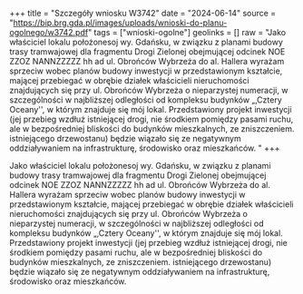 +++
title = "Szczegóły wniosku W3742"
date = "2024-06-14"
source = "https://bip.brg.gda.pl/images/uploads/wnioski-do-planu-ogolnego/w3742.pdf"
tags = ["wnioski-ogolne"]
geolinks = []
raw = "Jako właściciel lokalu położonesoj wy. Gdańsku, w związku z planami budowy trasy tramwajowej dla fragmentu Drogi Zielonej obejmującej odcinek NOE ZZOZ NANNZZZZZ hh ad ul. Obrońców Wybrzeża do al. Hallera wyrażam sprzeciw wobec planów budowy inwestycji w przedstawionym kształcie, mającej przebiegać w obrębie działek właścicieli nieruchomości znajdujących się przy ul. Obrońców Wybrzeża o nieparzystej numeracji, w szczególności w najbliższej odległości od kompleksu budynków „,Cztery Oceany'', w którym znajduje się mój lokal. Przedstawiony projekt inwestycji (jej przebieg wzdłuż istniejącej drogi, nie środkiem pomiędzy pasami ruchu, ale w bezpośredniej bliskości do budynków mieszkalnych, ze zniszczeniem. istniejącego drzewostanu) będzie wiązało się ze negatywnym oddziaływaniem na infrastrukturę, środowisko oraz mieszkańców. "
+++

Jako właściciel lokalu położonesoj wy. Gdańsku, w
związku z planami budowy trasy tramwajowej dla fragmentu Drogi Zielonej obejmującej odcinek
NOE ZZOZ NANNZZZZZ
hh
ad ul. Obrońców Wybrzeża do al. Hallera wyrażam sprzeciw wobec planów budowy inwestycji w
przedstawionym kształcie, mającej przebiegać w obrębie działek właścicieli nieruchomości
znajdujących się przy ul. Obrońców Wybrzeża o nieparzystej numeracji, w szczególności w
najbliższej odległości od kompleksu budynków „,Cztery Oceany'', w którym znajduje się mój
lokal. Przedstawiony projekt inwestycji (jej przebieg wzdłuż istniejącej drogi, nie środkiem
pomiędzy pasami ruchu, ale w bezpośredniej bliskości do budynków mieszkalnych, ze
zniszczeniem. istniejącego drzewostanu) będzie wiązało się ze negatywnym oddziaływaniem na
infrastrukturę, środowisko oraz mieszkańców.



